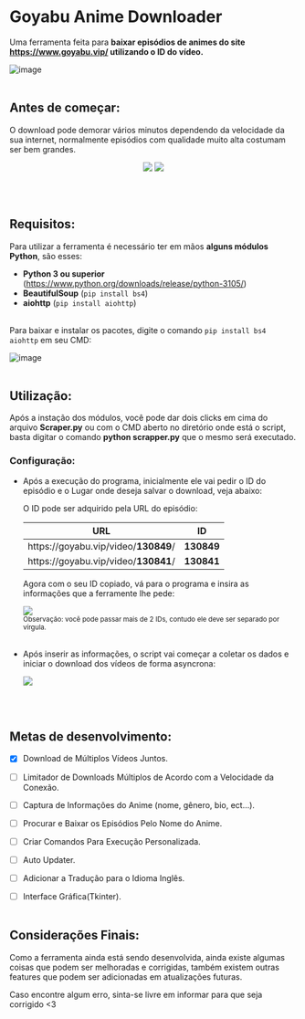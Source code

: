 # Goyabu Anime Downloader
  Uma ferramenta feita para **baixar episódios de animes do site https://www.goyabu.vip/ utilizando o ID do vídeo.**
  
  ![image](https://user-images.githubusercontent.com/100825381/178635415-064f45c1-b68d-40e8-beea-8dfc49c3656d.png)<br><br>




## Antes de começar:
  O download pode demorar vários minutos dependendo da velocidade da sua internet, normalmente episódios com qualidade muito alta
  costumam ser bem grandes.
  
  

  <p align='center'>
    <img src='https://user-images.githubusercontent.com/100825381/178644493-dbfcd143-7d12-4635-ab49-a7b23bfd0462.png'>
    <img src='https://user-images.githubusercontent.com/100825381/178645053-2c467afe-f77b-4d24-8617-6aff996d5143.png'>
  </p><br><br>



## Requisitos:
  
  Para utilizar a ferramenta é necessário ter em mãos **alguns módulos Python**, são esses:
  - **Python 3 ou superior** (https://www.python.org/downloads/release/python-3105/)
  - **BeautifulSoup** (`pip install bs4`)
  - **aiohttp** (`pip install aiohttp`)<br><br>
  
  Para baixar e instalar os pacotes, digite o comando `pip install bs4 aiohttp` em seu CMD:
  
   ![image](https://user-images.githubusercontent.com/100825381/178647335-8c67b3c7-7d31-4a6f-92dc-2d935f15a24c.png)<br><br>




## Utilização:

  Após a instação dos módulos, você pode dar dois clicks em cima do arquivo **Scraper.py** 
  ou com o CMD aberto no diretório onde está o script, basta digitar o comando **python scrapper.py** que o mesmo será
  executado.
  
  ### Configuração:
  * Após a execução do programa, inicialmente ele vai pedir o ID do episódio e o Lugar onde deseja salvar o download, veja abaixo:
  
    O ID pode ser adquirido pela URL do episódio:

    URL | ID
    --- | --- |
    ht&#8203;tps://goyabu.vip/video/**130849**/ | **130849**
    ht&#8203;tps://goyabu.vip/video/**130841**/ | **130841**


    Agora com o seu ID copiado, vá para o programa e insira as informações que a ferramente lhe pede:
    
    <p>
      <img src='https://user-images.githubusercontent.com/100825381/178629668-4b66edbc-3413-4943-84f7-c16566efff63.PNG'><br>
      <sub>Observação: você pode passar mais de 2 IDs, contudo ele deve ser separado por vírgula.</sub><br><br>
    </p>



  * Após inserir as informações, o script vai começar a coletar os dados e iniciar o download dos vídeos de forma asyncrona:
    <p>
      <img src='https://user-images.githubusercontent.com/100825381/178630459-476c1b92-fd8c-4528-9ccc-5f49a01dbace.PNG'><br>
    </p><br><br>


## Metas de desenvolvimento:
  * [x] Download de Múltiplos Vídeos Juntos.
  * [ ] Limitador de Downloads Múltiplos de Acordo com a Velocidade da Conexão.
  * [ ] Captura de Informações do Anime (nome, gênero, bio, ect...).
  * [ ] Procurar e Baixar os Episódios Pelo Nome do Anime.
  * [ ] Criar Comandos Para Execução Personalizada.
  * [ ] Auto Updater.
  * [ ] Adicionar a Tradução para o Idioma Inglês.
  * [ ] Interface Gráfica(Tkinter).<br><br>


## Considerações Finais:

  Como a ferramenta ainda está sendo desenvolvida, ainda existe algumas coisas que podem ser melhoradas e corrigidas, também existem
  outras features que podem ser adicionadas em atualizações futuras. 
  
  Caso encontre algum erro, sinta-se livre em informar para que seja corrigido <3

